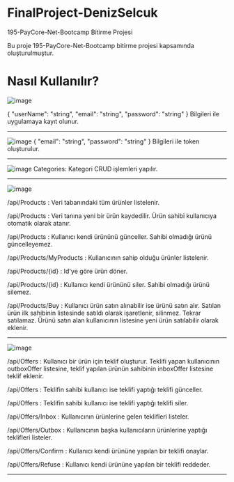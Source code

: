 # FinalProject-DenizSelcuk
195-PayCore-Net-Bootcamp Bitirme Projesi

Bu proje 195-PayCore-Net-Bootcamp bitirme projesi kapsamında oluşturulmuştur.

# Nasıl Kullanılır? 
![image](https://user-images.githubusercontent.com/42787488/191574680-ef2062ff-e1e5-44e5-b14d-a1b0e76c93cb.png)

{
  "userName": "string",
  "email": "string",
  "password": "string"
}
Bilgileri ile uygulamaya kayıt olunur.
***
![image](https://user-images.githubusercontent.com/42787488/191574862-939ebe28-d49b-4a9b-8ca9-e5a72c6fe824.png)
{
  "email": "string",
  "password": "string"
}
Bilgileri ile token oluşturulur.
***
![image](https://user-images.githubusercontent.com/42787488/191575065-f00591f0-ddc9-4e72-a39c-dd2ab6dbbfdc.png)
Categories: Kategori CRUD işlemleri yapılır.

***
![image](https://user-images.githubusercontent.com/42787488/191577945-61471eb5-2699-4994-960b-59f82ff45281.png)
<p>/api/Products             : Veri tabanındaki tüm ürünler listelenir.</p>
<p>/api/Products             : Veri tanına yeni bir ürün kaydedilir. Ürün sahibi kullanıcıya otomatik olarak atanır.</p>
<p>/api/Products             : Kullanıcı kendi ürününü günceller. Sahibi olmadığı ürünü güncelleyemez.</p>
<p>/api/Products/MyProducts  : Kullanıcının sahip olduğu ürünler listelenir.</p>
<p>/api/Products/{id}        : Id'ye göre ürün döner.</p>
<p>/api/Products/{id}        : Kullanıcı kendi ürününü siler. Sahibi olmadığı ürünü silemez.</p>
<p>/api/Products/Buy         : Kullanıcı ürün satın alınabilir ise ürünü satın alır. Satılan ürün ilk sahibinin listesinde satıldı olarak işaretlenir, silinmez. Tekrar                                 satılamaz. Ürünü satın alan kullanıcının listesine yeni ürün satılabilir olarak eklenir.</p>

***
![image](https://user-images.githubusercontent.com/42787488/191579994-fb68368d-d474-4ca6-86de-a13883d44cec.png)

<p>/api/Offers                 : Kullanıcı bir ürün için teklif oluşturur. Teklifi yapan kullanıcının outboxOffer listesine, teklif yapılan ürünün sahibinin inboxOffer    listesine teklif eklenir.</p>
<p>/api/Offers                 : Teklifin sahibi kullanıcı ise teklifi yaptığı teklifi günceller.</p>
<p>/api/Offers                 : Teklifin sahibi kullanıcı ise teklifi yaptığı teklifi siler.</p>
<p>/api/Offers/Inbox           : Kullanıcının ürünlerine gelen teklifleri listeler.</p>
<p>/api/Offers/Outbox          : Kullanıcının başka kullanıcıların ürünlerine yaptığı teklifleri listeler.</p>
<p>/api/Offers/Confirm         : Kullanıcı kendi ürününe yapılan bir teklifi onaylar.</p>
<p>/api/Offers/Refuse          : Kullanıcı kendi ürününe yapılan bir teklifi reddeder.</p>

***


